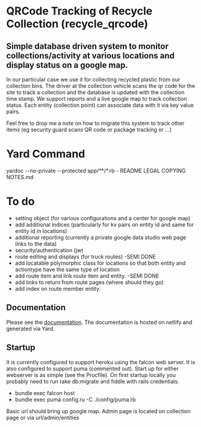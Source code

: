 # QRCode Tracking of Recycle Collection (recycle_qrcode)

## Simple database driven system to monitor collections/activity at various locations and display status on a google map.
In our particular case we use it for collecting recycled plastic from our collection bins.  The driver at the collection vehicle scans the qr code for the site to track a collection and the database is updated with the collection time stamp.    We support reports and a live google map to track collection status.  Each entity (collection point) can associate data with it via key value pairs.

Feel free to drop me a note on how to migrate this system to track other items (eg security guard scans QR code or package tracking or ...)
# Yard Command
yardoc --no-private --protected app/**/*.rb - README LEGAL COPYING NOTES.md

# To do
  * setting object  (for various configurations and a center for google map)
  * add additional indices  (particularly for kv pairs on entity id and same for entity id in locations)
  * additional reporting (currently a private google data studio web page links to the data)
  * security/authentication (jwt
  * route editing and displays (for truck routes) -SEMI DONE
  * add locatable polymorphic class for locations so that both entity and actiontype have the same type of location
  * add route item and link route item and entity. -SEMI DONE
  * add links to return from route pages  (where should they go)
  * add index on route member entity.


## Documentation
Please see the [documentation](https://docs.verde-tl.com).  The documentation is hosted on netlify and generated via Yard.

## Startup
It is currently configured to support heroku using the falcon web server.  It is also configured to support puma (commented out).  Start up for either webserver is as simple (see the Procfile).  On first startup locally you probably need to run rake db:migrate and fiddle with rails credentials.
  * bundle exec falcon host
  * bundle exec puma config.ru  -C ./config/puma.rb

Basic url should bring up google map.  Admin page is located on collection page or via url/admin/entities
